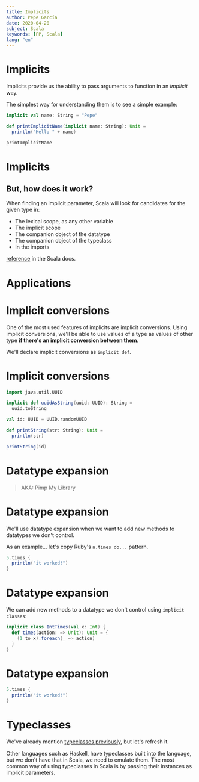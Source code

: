 ```yaml
---
title: Implicits
author: Pepe García
date: 2020-04-20
subject: Scala
keywords: [FP, Scala]
lang: "en"
---
```


# Implicits

Implicits provide us the ability to pass arguments to function in an
_implicit_ way.

The simplest way for understanding them is to see a simple example:

```scala mdoc
implicit val name: String = "Pepe"

def printImplicitName(implicit name: String): Unit =
  println("Hello " + name)

printImplicitName
```

# Implicits

## But, how does it work?

When finding an implicit parameter, Scala will look for candidates for
the given type in:

- The lexical scope, as any other variable
- The implicit scope
- The companion object of the datatype
- The companion object of the typeclass
- In the imports

[reference][] in the Scala docs.

[reference]: https://docs.scala-lang.org/tutorials/FAQ/finding-implicits.html


# Applications

# Implicit conversions

One of the most used features of implicits are implicit conversions.
Using implicit conversions, we'll be able to use values of a type as
values of other type **if there's an implicit conversion between
them**.

We'll declare implicit conversions as `implicit def`.

# Implicit conversions

```scala mdoc
import java.util.UUID

implicit def uuidAsString(uuid: UUID): String =
  uuid.toString

val id: UUID = UUID.randomUUID

def printString(str: String): Unit =
  println(str)

printString(id)
```

# Datatype expansion

> AKA: Pimp My Library

# Datatype expansion

We'll use datatype expansion when we want to add new methods to
datatypes we don't control.

As an example... let's copy Ruby's `n.times do...` pattern.

```scala mdoc:fail
5.times {
  println("it worked!")
}
```

# Datatype expansion

We can add new methods to a datatype we don't control using `implicit
classes`:

```scala mdoc
implicit class IntTimes(val x: Int) {
  def times(action: => Unit): Unit = {
    (1 to x).foreach(_ => action)
  }
}
```

# Datatype expansion

```scala mdoc
5.times {
  println("it worked!")
}
```

# Typeclasses

We've already mention [typeclasses previously][typeclasses], but let's
refresh it.

Other languages such as Haskell, have typeclasses built into the
language, but we don't have that in Scala, we need to emulate them.
The most common way of using typeclasses in Scala is by passing their
instances as implicit parameters.

[typeclasses]: https://github.com/pepegar/scala-course/blob/master/slides/typeclasses.pdf

